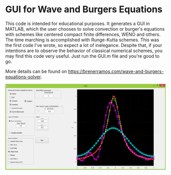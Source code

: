 # GUI for Wave and Burgers Equations
This code is intended for educational purposes. It generates a GUI in MATLAB, which the user chooses to solve convection or burger's equations with schemes like centered compact finite differences, WENO and others. The time marching is accomplished with Runge-Kutta schemes. This was the first code I've wrote, so expect a lot of inelegance. Despite that, if your intentions are to observe the behavior of classical numerical schemes, you may find this code very useful. Just run the GUI.m file and you're good to go.

More details can be found on https://brenerramos.com/wave-and-burgers-equations-solver.

![](gui.png)

